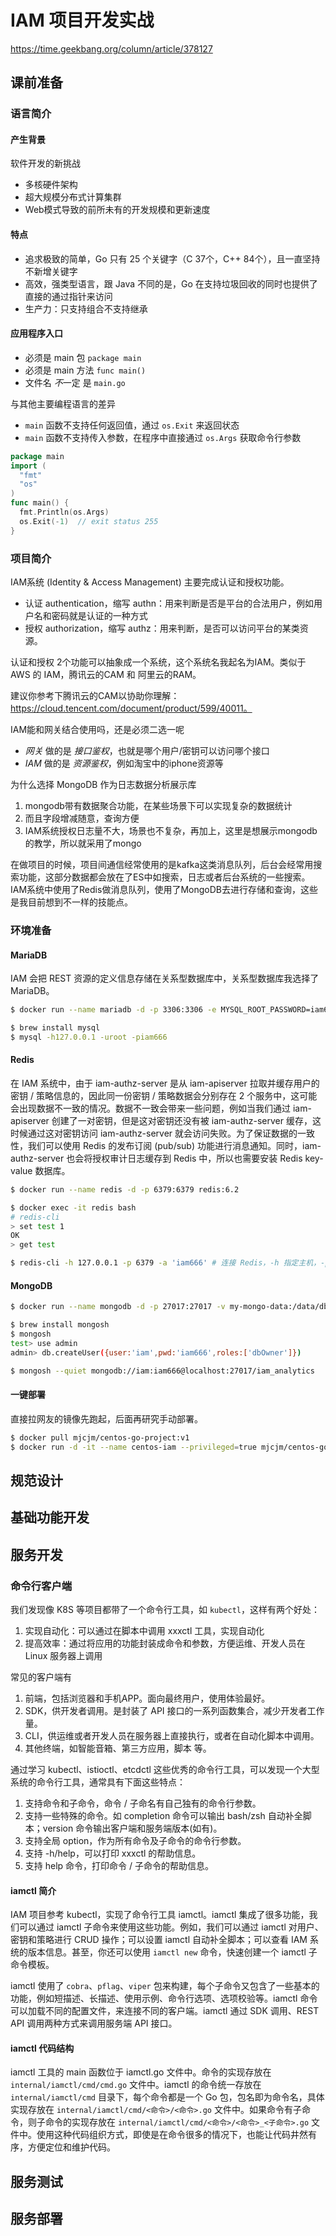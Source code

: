 # IAM 项目开发实战

https://time.geekbang.org/column/article/378127


## 课前准备

### 语言简介

#### 产生背景

软件开发的新挑战
* 多核硬件架构
* 超大规模分布式计算集群
* Web模式导致的前所未有的开发规模和更新速度

#### 特点
* 追求极致的简单，Go 只有 25 个关键字（C 37个，C++ 84个），且一直坚持不新增关键字
* 高效，强类型语言，跟 Java 不同的是，Go 在支持垃圾回收的同时也提供了直接的通过指针来访问
* 生产力：只支持组合不支持继承

#### 应用程序入口

* 必须是 main 包 `package main`
* 必须是 main 方法 `func main()`
* 文件名 *不*一定 是 `main.go`

与其他主要编程语言的差异
* `main` 函数不支持任何返回值，通过 `os.Exit` 来返回状态
* `main` 函数不支持传入参数，在程序中直接通过 `os.Args` 获取命令行参数

```go
package main
import (
  "fmt"
  "os"
)
func main() {
  fmt.Println(os.Args)
  os.Exit(-1)  // exit status 255
}
```

### 项目简介

IAM系统 (Identity & Access Management) 主要完成认证和授权功能。
* 认证 authentication，缩写 authn：用来判断是否是平台的合法用户，例如用户名和密码就是认证的一种方式
* 授权 authorization，缩写 authz：用来判断，是否可以访问平台的某类资源。

认证和授权 2个功能可以抽象成一个系统，这个系统名我起名为IAM。类似于 AWS 的 IAM，腾讯云的CAM 和 阿里云的RAM。

建议你参考下腾讯云的CAM以协助你理解：https://cloud.tencent.com/document/product/599/40011。


IAM能和网关结合使用吗，还是必须二选一呢
* *网关* 做的是 *接口鉴权*，也就是哪个用户/密钥可以访问哪个接口
* *IAM* 做的是 *资源鉴权*，例如淘宝中的iphone资源等


为什么选择 MongoDB 作为日志数据分析展示库
1. mongodb带有数据聚合功能，在某些场景下可以实现复杂的数据统计
2. 而且字段增减随意，查询方便
3. IAM系统授权日志量不大，场景也不复杂，再加上，这里是想展示mongodb的教学，所以就采用了mongo

在做项目的时候，项目间通信经常使用的是kafka这类消息队列，后台会经常用搜索功能，这部分数据都会放在了ES中如搜索，日志或者后台系统的一些搜索。IAM系统中使用了Redis做消息队列，使用了MongoDB去进行存储和查询，这些是我目前想到不一样的技能点。

### 环境准备

#### MariaDB

IAM 会把 REST 资源的定义信息存储在关系型数据库中，关系型数据库我选择了 MariaDB。

```bash
$ docker run --name mariadb -d -p 3306:3306 -e MYSQL_ROOT_PASSWORD=iam666 mariadb:10.6
```
```bash
$ brew install mysql
$ mysql -h127.0.0.1 -uroot -piam666
```

#### Redis

在 IAM 系统中，由于 iam-authz-server 是从 iam-apiserver 拉取并缓存用户的密钥 / 策略信息的，因此同一份密钥 / 策略数据会分别存在 2 个服务中，这可能会出现数据不一致的情况。数据不一致会带来一些问题，例如当我们通过 iam-apiserver 创建了一对密钥，但是这对密钥还没有被 iam-authz-server 缓存，这时候通过这对密钥访问 iam-authz-server 就会访问失败。为了保证数据的一致性，我们可以使用 Redis 的发布订阅 (pub/sub) 功能进行消息通知。同时，iam-authz-server 也会将授权审计日志缓存到 Redis 中，所以也需要安装 Redis key-value 数据库。

```bash
$ docker run --name redis -d -p 6379:6379 redis:6.2
```

```bash
$ docker exec -it redis bash
# redis-cli
> set test 1
OK
> get test
```

```bash
$ redis-cli -h 127.0.0.1 -p 6379 -a 'iam666' # 连接 Redis，-h 指定主机，-p 指定监听端口，-a 指定登录密码
```

#### MongoDB

```bash
$ docker run --name mongodb -d -p 27017:27017 -v my-mongo-data:/data/db mongo:6
```

```bash
$ brew install mongosh
$ mongosh
test> use admin
admin> db.createUser({user:'iam',pwd:'iam666',roles:['dbOwner']})
```

```bash
$ mongosh --quiet mongodb://iam:iam666@localhost:27017/iam_analytics
```

#### 一键部署

直接拉网友的镜像先跑起，后面再研究手动部署。

```bash
$ docker pull mjcjm/centos-go-project:v1
$ docker run -d -it --name centos-iam --privileged=true mjcjm/centos-go-project:v1 /usr/sbin/init
```

## 规范设计



## 基础功能开发




## 服务开发



### 命令行客户端

我们发现像 K8S 等项目都带了一个命令行工具，如 `kubectl`，这样有两个好处：
1. 实现自动化：可以通过在脚本中调用 xxxctl 工具，实现自动化
2. 提高效率：通过将应用的功能封装成命令和参数，方便运维、开发人员在 Linux 服务器上调用

常见的客户端有
1. 前端，包括浏览器和手机APP。面向最终用户，使用体验最好。
2. SDK，供开发者调用。是封装了 API 接口的一系列函数集合，减少开发者工作量。
3. CLI，供运维或者开发人员在服务器上直接执行，或者在自动化脚本中调用。
4. 其他终端，如智能音箱、第三方应用，脚本 等。

通过学习 kubectl、istioctl、etcdctl 这些优秀的命令行工具，可以发现一个大型系统的命令行工具，通常具有下面这些特点：
1. 支持命令和子命令，命令 / 子命名有自己独有的命令行参数。
2. 支持一些特殊的命令。如 completion 命令可以输出 bash/zsh 自动补全脚本；version 命令输出客户端和服务端版本(如有)。
3. 支持全局 option，作为所有命令及子命令的命令行参数。
4. 支持 -h/help，可以打印 xxxctl 的帮助信息。
5. 支持 help 命令，打印命令 / 子命令的帮助信息。

#### iamctl 简介

IAM 项目参考 kubectl，实现了命令行工具 iamctl。iamctl 集成了很多功能，我们可以通过 iamctl 子命令来使用这些功能。例如，我们可以通过 iamctl 对用户、密钥和策略进行 CRUD 操作；可以设置 iamctl 自动补全脚本；可以查看 IAM 系统的版本信息。甚至，你还可以使用 `iamctl new` 命令，快速创建一个 iamctl 子命令模板。

iamctl 使用了 `cobra`、`pflag`、`viper` 包来构建，每个子命令又包含了一些基本的功能，例如短描述、长描述、使用示例、命令行选项、选项校验等。iamctl 命令可以加载不同的配置文件，来连接不同的客户端。iamctl 通过 SDK 调用、REST API 调用两种方式来调用服务端 API 接口。

#### iamctl 代码结构

iamctl 工具的 main 函数位于 iamctl.go 文件中。命令的实现存放在 `internal/iamctl/cmd/cmd.go` 文件中。iamctl 的命令统一存放在 `internal/iamctl/cmd` 目录下，每个命令都是一个 Go 包，包名即为命令名，具体实现存放在 `internal/iamctl/cmd/<命令>/<命令>.go` 文件中。如果命令有子命令，则子命令的实现存放在 `internal/iamctl/cmd/<命令>/<命令>_<子命令>.go` 文件中。使用这种代码组织方式，即使是在命令很多的情况下，也能让代码井然有序，方便定位和维护代码。



## 服务测试




## 服务部署





